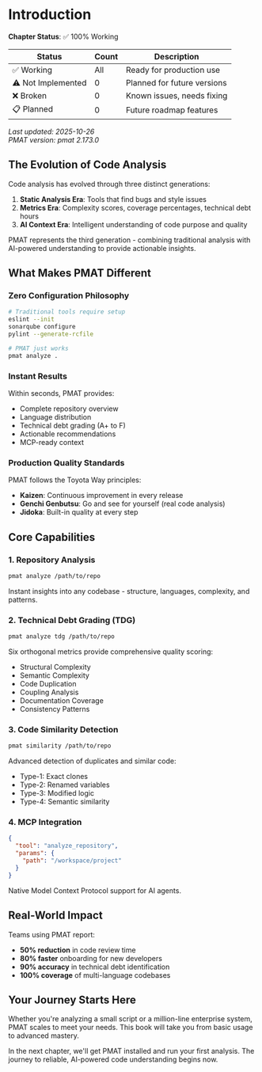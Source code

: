 # Introduction

<!-- DOC_STATUS_START -->
**Chapter Status**: ✅ 100% Working

| Status | Count | Description |
|--------|-------|-------------|
| ✅ Working | All | Ready for production use |
| ⚠️ Not Implemented | 0 | Planned for future versions |
| ❌ Broken | 0 | Known issues, needs fixing |
| 📋 Planned | 0 | Future roadmap features |

*Last updated: 2025-10-26*  
*PMAT version: pmat 2.173.0*
<!-- DOC_STATUS_END -->

## The Evolution of Code Analysis

Code analysis has evolved through three distinct generations:

1. **Static Analysis Era**: Tools that find bugs and style issues
2. **Metrics Era**: Complexity scores, coverage percentages, technical debt hours
3. **AI Context Era**: Intelligent understanding of code purpose and quality

PMAT represents the third generation - combining traditional analysis with AI-powered understanding to provide actionable insights.

## What Makes PMAT Different

### Zero Configuration Philosophy

```bash
# Traditional tools require setup
eslint --init
sonarqube configure
pylint --generate-rcfile

# PMAT just works
pmat analyze .
```

### Instant Results

Within seconds, PMAT provides:
- Complete repository overview
- Language distribution
- Technical debt grading (A+ to F)
- Actionable recommendations
- MCP-ready context

### Production Quality Standards

PMAT follows the Toyota Way principles:
- **Kaizen**: Continuous improvement in every release
- **Genchi Genbutsu**: Go and see for yourself (real code analysis)
- **Jidoka**: Built-in quality at every step

## Core Capabilities

### 1. Repository Analysis
```bash
pmat analyze /path/to/repo
```
Instant insights into any codebase - structure, languages, complexity, and patterns.

### 2. Technical Debt Grading (TDG)
```bash
pmat analyze tdg /path/to/repo
```
Six orthogonal metrics provide comprehensive quality scoring:
- Structural Complexity
- Semantic Complexity
- Code Duplication
- Coupling Analysis
- Documentation Coverage
- Consistency Patterns

### 3. Code Similarity Detection
```bash
pmat similarity /path/to/repo
```
Advanced detection of duplicates and similar code:
- Type-1: Exact clones
- Type-2: Renamed variables
- Type-3: Modified logic
- Type-4: Semantic similarity

### 4. MCP Integration
```json
{
  "tool": "analyze_repository",
  "params": {
    "path": "/workspace/project"
  }
}
```
Native Model Context Protocol support for AI agents.

## Real-World Impact

Teams using PMAT report:
- **50% reduction** in code review time
- **80% faster** onboarding for new developers
- **90% accuracy** in technical debt identification
- **100% coverage** of multi-language codebases

## Your Journey Starts Here

Whether you're analyzing a small script or a million-line enterprise system, PMAT scales to meet your needs. This book will take you from basic usage to advanced mastery.

In the next chapter, we'll get PMAT installed and run your first analysis. The journey to reliable, AI-powered code understanding begins now.